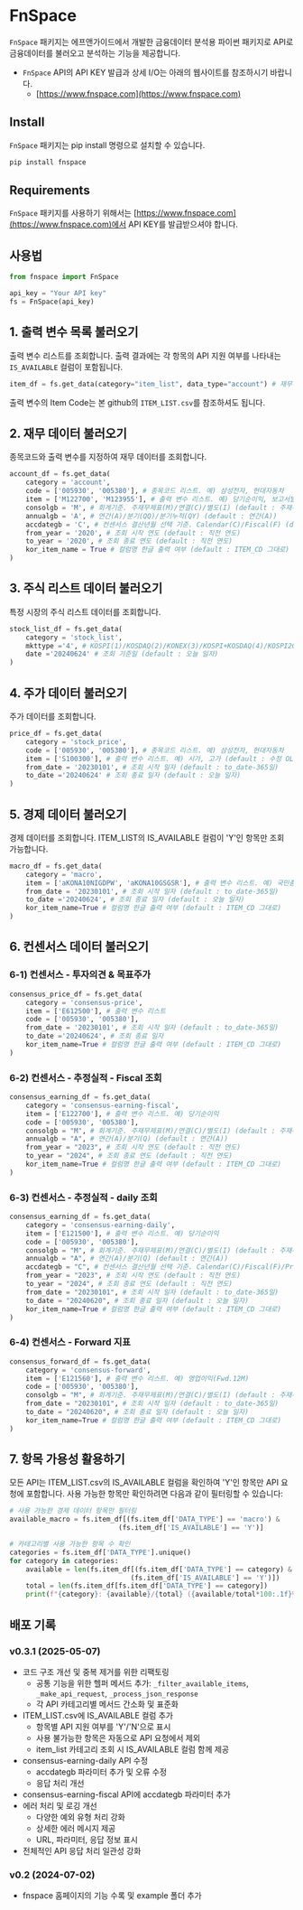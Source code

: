 # FnSpace

`FnSpace` 패키지는 에프앤가이드에서 개발한 금융데이터 분석용 파이썬 패키지로 API로 금융데이터를 불러오고 분석하는 기능을 제공합니다.

- `FnSpace` API의 API KEY 발급과 상세 I/O는 아래의 웹사이트를 참조하시기 바랍니다.
  - [https://www.fnspace.com](https://www.fnspace.com)


## Install

`FnSpace` 패키지는 pip install 명령으로 설치할 수 있습니다.

```bash
pip install fnspace
```

## Requirements

`FnSpace` 패키지를 사용하기 위해서는 [https://www.fnspace.com](https://www.fnspace.com)에서 API KEY를 발급받으셔야 합니다.


## 사용법

```python
from fnspace import FnSpace

api_key = "Your API key"
fs = FnSpace(api_key)
```

## 1. 출력 변수 목록 불러오기

출력 변수 리스트를 조회합니다. 출력 결과에는 각 항목의 API 지원 여부를 나타내는 `IS_AVAILABLE` 컬럼이 포함됩니다.

```python
item_df = fs.get_data(category="item_list", data_type="account") # 재무 데이터의 출력 변수 리스트
```

출력 변수의 Item Code는 본 github의 `ITEM_LIST.csv`를 참조하셔도 됩니다.

## 2. 재무 데이터 불러오기

종목코드와 출력 변수를 지정하여 재무 데이터를 조회합니다.

```python
account_df = fs.get_data(
    category = 'account',
    code = ['005930', '005380'], # 종목코드 리스트. 예) 삼성전자, 현대자동차
    item = ['M122700', 'M123955'], # 출력 변수 리스트. 예) 당기순이익, 보고서발표일 (default : 전체 item)
    consolgb = 'M', # 회계기준. 주재무제표(M)/연결(C)/별도(I) (default : 주재무제표(M))
    annualgb = 'A', # 연간(A)/분기(QQ)/분기누적(QY) (default : 연간(A))
    accdategb = 'C', # 컨센서스 결산년월 선택 기준. Calendar(C)/Fiscal(F) (default : Calendar(C))
    from_year = '2020', # 조회 시작 연도 (default : 직전 연도)
    to_year = '2020', # 조회 종료 연도 (default : 직전 연도)
    kor_item_name = True # 컬럼명 한글 출력 여부 (default : ITEM_CD 그대로)
)
```

## 3. 주식 리스트 데이터 불러오기

특정 시장의 주식 리스트 데이터를 조회합니다.

```python
stock_list_df = fs.get_data(
    category = 'stock_list',
    mkttype ='4', # KOSPI(1)/KOSDAQ(2)/KONEX(3)/KOSPI+KOSDAQ(4)/KOSPI200(5)/KOSDAQ150(6)
    date ='20240624' # 조회 기준일 (default : 오늘 일자)
)
```

## 4. 주가 데이터 불러오기

주가 데이터를 조회합니다.

```python
price_df = fs.get_data(
    category = 'stock_price',
    code = ['005930', '005380'], # 종목코드 리스트. 예) 삼성전자, 현대자동차
    item = ['S100300'], # 출력 변수 리스트. 예) 시가, 고가 (default : 수정 OLHCV)
    from_date = '20230101', # 조회 시작 일자 (default : to_date-365일)
    to_date ='20240624' # 조회 종료 일자 (default : 오늘 일자)
)
```

## 5. 경제 데이터 불러오기

경제 데이터를 조회합니다. ITEM_LIST의 IS_AVAILABLE 컬럼이 'Y'인 항목만 조회 가능합니다.

```python
macro_df = fs.get_data(
    category = 'macro',
    item = ['aKONA10NIGDPW', 'aKONA10GSGSR'], # 출력 변수 리스트. 예) 국민총소득(명목,원화)(십억원), 총저축률(명목)(%)
    from_date = '20230101', # 조회 시작 일자 (default : to_date-365일)
    to_date ='20240624', # 조회 종료 일자 (default : 오늘 일자)
    kor_item_name=True # 컬럼명 한글 출력 여부 (default : ITEM_CD 그대로)
)
```

## 6. 컨센서스 데이터 불러오기

### 6-1) 컨센서스 - 투자의견 & 목표주가

```python
consensus_price_df = fs.get_data(
    category = 'consensus-price',
    item = ['E612500'], # 출력 변수 리스트
    code = ['005930', '005380'],
    from_date = '20230101', # 조회 시작 일자 (default : to_date-365일)
    to_date ='20240624', # 조회 종료 일자
    kor_item_name=True # 컬럼명 한글 출력 여부 (default : ITEM_CD 그대로)
)
```

### 6-2) 컨센서스 - 추정실적 - Fiscal 조회

```python
consensus_earning_df = fs.get_data(
    category = 'consensus-earning-fiscal',
    item = ['E122700'], # 출력 변수 리스트. 예) 당기순이익
    code = ['005930', '005380'],
    consolgb = "M", # 회계기준. 주재무제표(M)/연결(C)/별도(I) (default : 주재무제표(M))
    annualgb = "A", # 연간(A)/분기(Q) (default : 연간(A))
    from_year = "2023", # 조회 시작 연도 (default : 직전 연도)
    to_year = "2024", # 조회 종료 연도 (default : 직전 연도)
    kor_item_name=True # 컬럼명 한글 출력 여부 (default : ITEM_CD 그대로)
)
```

### 6-3) 컨센서스 - 추정실적 - daily 조회

```python
consensus_earning_df = fs.get_data(
    category = 'consensus-earning-daily',
    item = ['E121500'], # 출력 변수 리스트. 예) 당기순이익
    code = ['005930', '005380'],
    consolgb = "M", # 회계기준. 주재무제표(M)/연결(C)/별도(I) (default : 주재무제표(M))
    annualgb = "A", # 연간(A)/분기(Q) (default : 연간(A))
    accdategb = "C", # 컨센서스 결산년월 선택 기준. Calendar(C)/Fiscal(F)/Present Base(P) (default : Calendar(C))
    from_year = "2023", # 조회 시작 연도 (default : 직전 연도)
    to_year = "2024", # 조회 종료 연도 (default : 직전 연도)
    from_date = "20230101", # 조회 시작 일자 (default : to_date-365일)
    to_date = "20240620", # 조회 종료 일자 (default : 오늘 일자)
    kor_item_name=True # 컬럼명 한글 출력 여부 (default : ITEM_CD 그대로)
)
```

### 6-4) 컨센서스 - Forward 지표

```python
consensus_forward_df = fs.get_data(
    category = 'consensus-forward',
    item = ['E121560'], # 출력 변수 리스트. 예) 영업이익(Fwd.12M)
    code = ['005930', '005380'],
    consolgb = "M", # 회계기준. 주재무제표(M)/연결(C)/별도(I) (default : 주재무제표(M))
    from_date = "20230101", # 조회 시작 일자 (default : to_date-365일)
    to_date = "20240620", # 조회 종료 일자 (default : 오늘 일자)
    kor_item_name=True # 컬럼명 한글 출력 여부 (default : ITEM_CD 그대로)
)
```

## 7. 항목 가용성 활용하기

모든 API는 ITEM_LIST.csv의 IS_AVAILABLE 컬럼을 확인하여 'Y'인 항목만 API 요청에 포함합니다.
사용 가능한 항목만 확인하려면 다음과 같이 필터링할 수 있습니다:

```python
# 사용 가능한 경제 데이터 항목만 필터링
available_macro = fs.item_df[(fs.item_df['DATA_TYPE'] == 'macro') & 
                           (fs.item_df['IS_AVAILABLE'] == 'Y')]

# 카테고리별 사용 가능한 항목 수 확인
categories = fs.item_df['DATA_TYPE'].unique()
for category in categories:
    available = len(fs.item_df[(fs.item_df['DATA_TYPE'] == category) & 
                              (fs.item_df['IS_AVAILABLE'] == 'Y')])
    total = len(fs.item_df[fs.item_df['DATA_TYPE'] == category])
    print(f"{category}: {available}/{total} ({available/total*100:.1f}%)")
```

## 배포 기록

### v0.3.1 (2025-05-07)

- 코드 구조 개선 및 중복 제거를 위한 리팩토링
  - 공통 기능을 위한 헬퍼 메서드 추가: `_filter_available_items`, `_make_api_request`, `_process_json_response`
  - 각 API 카테고리별 메서드 간소화 및 표준화
- ITEM_LIST.csv에 IS_AVAILABLE 컬럼 추가
  - 항목별 API 지원 여부를 'Y'/'N'으로 표시
  - 사용 불가능한 항목은 자동으로 API 요청에서 제외
  - item_list 카테고리 조회 시 IS_AVAILABLE 컬럼 함께 제공
- consensus-earning-daily API 수정
  - accdategb 파라미터 추가 및 오류 수정
  - 응답 처리 개선
- consensus-earning-fiscal API에 accdategb 파라미터 추가
- 에러 처리 및 로깅 개선
  - 다양한 예외 유형 처리 강화
  - 상세한 에러 메시지 제공
  - URL, 파라미터, 응답 정보 표시
- 전체적인 API 응답 처리 일관성 강화

### v0.2 (2024-07-02)

- fnspace 홈페이지의 기능 수록 및 example 폴더 추가
